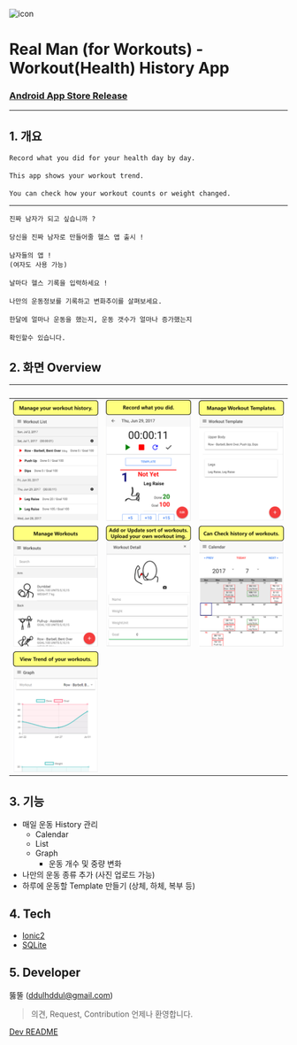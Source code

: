 ![icon](./icon.png)


# Real Man (for Workouts) - Workout(Health) History App
### [Android App Store Release](https://play.google.com/store/apps/details?id=com.ionicframework.healthapp253624)

---

## 1. 개요
    Record what you did for your health day by day. 

    This app shows your workout trend.

    You can check how your workout counts or weight changed.

---
    진짜 남자가 되고 싶습니까 ?

    당신을 진짜 남자로 만들어줄 헬스 앱 출시 !

    남자들의 앱 !
    (여자도 사용 가능)

    날마다 헬스 기록을 입력하세요 !

    나만의 운동정보를 기록하고 변화추이를 살펴보세요.

    한달에 얼마나 운동을 했는지, 운동 갯수가 얼마나 증가했는지 

    확인할수 있습니다.

## 2. 화면 Overview
&nbsp; | &nbsp; | &nbsp; 
-|-|-
![1](./img/1.png) | ![2](./img/2.png) | ![3](./img/3.png)
![4](./img/4.png) | ![5](./img/5.png) | ![6](./img/6.png)
|![7](./img/7.png) |

## 3. 기능
- 매일 운동 History 관리
    - Calendar
    - List
    - Graph
        - 운동 개수 및 중량 변화
- 나만의 운동 종류 추가 (사진 업로드 가능)
- 하루에 운동할 Template 만들기 (상체, 하체, 복부 등)

## 4. Tech
- [Ionic2](http://ionicframework.com/)
- [SQLite](https://www.sqlite.org/)

## 5. Developer
뚫뚤 (ddulhddul@gmail.com)
> 의견, Request, Contribution 언제나 환영합니다.

[Dev README](./DEV_README.md)